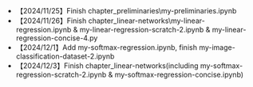 - 【2024/11/25】Finish chapter_preliminaries\my-preliminaries.ipynb 
- 【2024/11/26】Finish chapter_linear-networks\my-linear-regression.ipynb & my-linear-regression-scratch-2.ipynb & my-linear-regression-concise-4.py
- 【2024/12/1】Add my-softmax-regression.ipynb, finish my-image-classification-dataset-2.ipynb
- 【2024/12/3】Finish chapter_linear-networks(including my-softmax-regression-scratch-2.ipynb & my-softmax-regression-concise.ipynb)